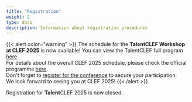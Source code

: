 ```yaml
---
title: "Registration"
weight: 2
type: docs
description: Information about registration procedures
---
```


{{< alert color="warning" >}}<i class="fas fa-exclamation-triangle"></i> The schedule for the **TalentCLEF Workshop at CLEF 2025** is now available! You can view the TalentCLEF full program [here](/talentclef/docs/talentclef-2025/workshop/workshop_schedule).  
For details about the overall CLEF 2025 schedule, please check the official programme [here](https://clef2025.clef-initiative.eu/index.php?page=Pages/programme.html).  
Don't forget to [register for the conference](https://clef2025.clef-initiative.eu/index.php?page=Pages/registrationConference.html) to secure your participation.  
We look forward to seeing you at CLEF 2025!
{{< /alert >}}


Registration for <strong>Talent</strong>CLEF 2025 is now closed.
